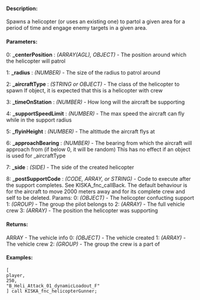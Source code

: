 #### Description:
Spawns a helicopter (or uses an existing one) to partol a given area for a period of time and engage enemy targets in a given area.

#### Parameters:
0: **_centerPosition** : *(ARRAY(AGL), OBJECT)* - The position around which the helicopter will patrol

1: **_radius** : *(NUMBER)* - The size of the radius to patrol around

2: **_aircraftType** : *(STRING or OBJECT)* - The class of the helicopter to spawn
If object, it is expected that this is a helicopter with crew

3: **_timeOnStation** : *(NUMBER)* - How long will the aircraft be supporting

4: **_supportSpeedLimit** : *(NUMBER)* - The max speed the aircraft can fly while in the support radius

5: **_flyinHeight** : *(NUMBER)* - The altittude the aircraft flys at

6: **_approachBearing** : *(NUMBER)* - The bearing from which the aircraft will approach from (if below 0, it will be random)
This has no effect if an object is used for _aircraftType

7: **_side** : *(SIDE)* - The side of the created helicopter

8: **_postSupportCode** : *(CODE, ARRAY, or STRING)* - Code to execute after the support completes.
See KISKA_fnc_callBack.
The default behaviour is for the aircraft to move 2000 meters away and for
its complete crew and self to be deleted.
Params:
0: *(OBJECT)* - The helicopter confucting support
1: *(GROUP)* - The group the pilot belongs to
2: *(ARRAY)* - The full vehicle crew
3: *(ARRAY)* - The position the helicopter was supporting

#### Returns:
ARRAY - The vehicle info
0: *(OBJECT)* - The vehicle created
1: *(ARRAY)* - The vehicle crew
2: *(GROUP)* - The group the crew is a part of

#### Examples:
```sqf
[
player,
250,
"B_Heli_Attack_01_dynamicLoadout_F"
] call KISKA_fnc_helicopterGunner;
```

